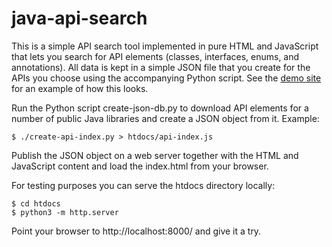 java-api-search
===============

This is a simple API search tool implemented in pure HTML and JavaScript
that lets you search for API elements (classes, interfaces, enums, and
annotations). All data is kept in a simple JSON file that you create for
the APIs you choose using the accompanying Python script. See the
[demo site](http://tools.mafr.de/java-api-search/) for an example of how
this looks.

Run the Python script create-json-db.py to download API elements for a number
of public Java libraries and create a JSON object from it. Example:

    $ ./create-api-index.py > htdocs/api-index.js

Publish the JSON object on a web server together with the HTML and JavaScript
content and load the index.html from your browser.

For testing purposes you can serve the htdocs directory locally:

    $ cd htdocs
    $ python3 -m http.server

Point your browser to http://localhost:8000/ and give it a try.
